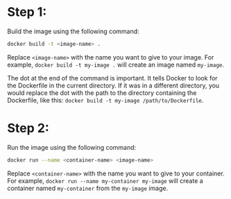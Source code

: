 # Step 1:

Build the image using the following command:

```bash
docker build -t <image-name> .
```

Replace `<image-name>` with the name you want to give to your image. For example, `docker build -t my-image .` will create an image named `my-image`.

The dot at the end of the command is important. It tells Docker to look for the Dockerfile in the current directory.
If it was in a different directory, you would replace the dot with the path to the directory containing the Dockerfile, like this: `docker build -t my-image /path/to/Dockerfile`.

# Step 2:

Run the image using the following command:

```bash
docker run --name <container-name> <image-name>
```

Replace `<container-name>` with the name you want to give to your container. For example, `docker run --name my-container my-image` will create a container named `my-container` from the `my-image` image.
